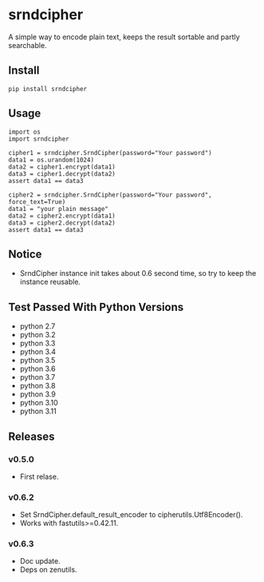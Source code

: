 # srndcipher

A simple way to encode plain text, keeps the result sortable and partly searchable.

## Install

```shell
pip install srndcipher
```

## Usage

```
import os
import srndcipher

cipher1 = srndcipher.SrndCipher(password="Your password")
data1 = os.urandom(1024)
data2 = cipher1.encrypt(data1)
data3 = cipher1.decrypt(data2)
assert data1 == data3

cipher2 = srndcipher.SrndCipher(password="Your password", force_text=True)
data1 = "your plain message"
data2 = cipher2.encrypt(data1)
data3 = cipher2.decrypt(data2)
assert data1 == data3
```

## Notice

- SrndCipher instance init takes about 0.6 second time, so try to keep the instance reusable.

## Test Passed With Python Versions

- python 2.7
- python 3.2
- python 3.3
- python 3.4
- python 3.5
- python 3.6
- python 3.7
- python 3.8
- python 3.9
- python 3.10
- python 3.11

## Releases

### v0.5.0

- First relase.

### v0.6.2

- Set SrndCipher.default_result_encoder to cipherutils.Utf8Encoder().
- Works with fastutils>=0.42.11.

### v0.6.3

- Doc update.
- Deps on zenutils.
